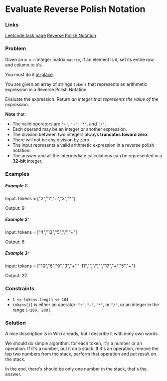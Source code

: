 # Evaluate Reverse Polish Notation


### Links
[Leetcode task page](https://leetcode.com/problems/evaluate-reverse-polish-notation/)
[Reverse Polish Notation](https://en.wikipedia.org/wiki/Reverse_Polish_notation)


### Problem
Given an `m x n` integer matrix `matrix`, if an element is `0`, set its entire row and column to `0`'s.

You must do it [in-place](https://en.wikipedia.org/wiki/In-place_algorithm).


You are given an array of strings `tokens` that represents an arithmetic expression in a Reverse Polish Notation.

Evaluate the expression. Return *an integer that represents the value of the expression*.

**Note** that:
- The valid operators are `'+'`, `'-'`, `'*'`, and `'/'`.
- Each operand may be an integer or another expression.
- The division between two integers always **truncates toward zero**.
- There will not be any division by zero.
- The input represents a valid arithmetic expression in a reverse polish notation.
- The answer and all the intermediate calculations can be represented in a **32-bit** integer.




### Examples
 
##### Example 1:

Input: tokens = ["2","1","+","3","*"]

Output: 9


##### Example 2:

Input: tokens = ["4","13","5","/","+"]

Output: 6


##### Example 3:

Input: tokens = ["10","6","9","3","+","-11","*","/","*","17","+","5","+"]

Output: 22


### Constraints
- `1 <= tokens.length <= 104`
- `tokens[i]` is either an operator: `"+"`, `"-"`, `"*"`, or `"/"`, or an integer in the range `[-200, 200]`.




### Solution

A nice description is in Wiki already, but I describe it with mmy own words. 

We should do simple algorithm: for each token, it's a number or an operation. If it's a number, put it on a stack. If it's an operation, remove the top two numbers from the stack, perform that operation and put result on the stack.

In the end, there's should be only one number in the stack, that's the answer.